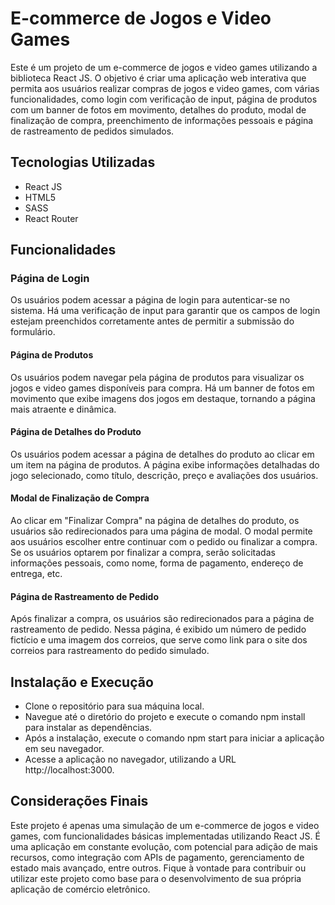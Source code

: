 # E-commerce de Jogos e Video Games
Este é um projeto de um e-commerce de jogos e video games utilizando a biblioteca React JS. O objetivo é criar uma aplicação web interativa que permita aos usuários realizar compras de jogos e video games, com várias funcionalidades, como login com verificação de input, página de produtos com um banner de fotos em movimento, detalhes do produto, modal de finalização de compra, preenchimento de informações pessoais e página de rastreamento de pedidos simulados.

## Tecnologias Utilizadas
- React JS
- HTML5
- SASS
- React Router

## Funcionalidades
### Página de Login
Os usuários podem acessar a página de login para autenticar-se no sistema.
Há uma verificação de input para garantir que os campos de login estejam preenchidos corretamente antes de permitir a submissão do formulário.

#### Página de Produtos
Os usuários podem navegar pela página de produtos para visualizar os jogos e video games disponíveis para compra.
Há um banner de fotos em movimento que exibe imagens dos jogos em destaque, tornando a página mais atraente e dinâmica.

#### Página de Detalhes do Produto
Os usuários podem acessar a página de detalhes do produto ao clicar em um item na página de produtos.
A página exibe informações detalhadas do jogo selecionado, como título, descrição, preço e avaliações dos usuários.

#### Modal de Finalização de Compra
Ao clicar em "Finalizar Compra" na página de detalhes do produto, os usuários são redirecionados para uma página de modal.
O modal permite aos usuários escolher entre continuar com o pedido ou finalizar a compra.
Se os usuários optarem por finalizar a compra, serão solicitadas informações pessoais, como nome, forma de pagamento, endereço de entrega, etc.

#### Página de Rastreamento de Pedido
Após finalizar a compra, os usuários são redirecionados para a página de rastreamento de pedido.
Nessa página, é exibido um número de pedido fictício e uma imagem dos correios, que serve como link para o site dos correios para rastreamento do pedido simulado.

## Instalação e Execução
- Clone o repositório para sua máquina local.
- Navegue até o diretório do projeto e execute o comando npm install para instalar as dependências.
- Após a instalação, execute o comando npm start para iniciar a aplicação em seu navegador.
- Acesse a aplicação no navegador, utilizando a URL http://localhost:3000.

## Considerações Finais
Este projeto é apenas uma simulação de um e-commerce de jogos e video games, com funcionalidades básicas implementadas utilizando React JS. É uma aplicação em constante evolução, com potencial para adição de mais recursos, como integração com APIs de pagamento, gerenciamento de estado mais avançado, entre outros. Fique à vontade para contribuir ou utilizar este projeto como base para o desenvolvimento de sua própria aplicação de comércio eletrônico.
